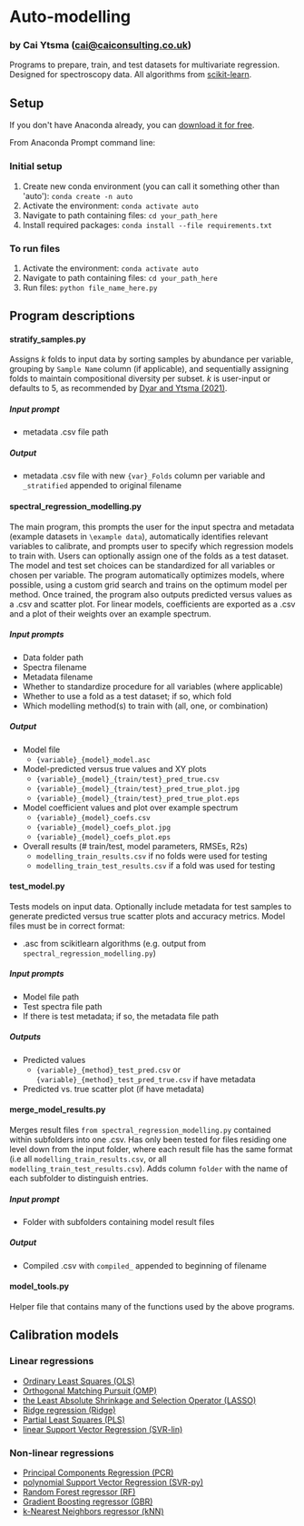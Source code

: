 # Auto-modelling
### by Cai Ytsma (cai@caiconsulting.co.uk)
Programs to prepare, train, and test datasets for multivariate regression. Designed for spectroscopy data. All algorithms from [scikit-learn](https://scikit-learn.org/stable/index.html).

## Setup
If you don't have Anaconda already, you can [download it for free](anaconda.com).

From Anaconda Prompt command line:
### Initial setup
1. Create new conda environment (you can call it something other than 'auto'): `conda create -n auto`
2. Activate the environment:	`conda activate auto`
3. Navigate to path containing files: `cd your_path_here`
4. Install required packages: `conda install --file requirements.txt`

### To run files
1. Activate the environment: `conda activate auto`
2. Navigate to path containing files: `cd your_path_here`
3. Run files: `python file_name_here.py`

## Program descriptions
#### stratify_samples.py
Assigns *k* folds to input data by sorting samples by abundance per variable, grouping by `Sample Name` column (if applicable), and sequentially assigning folds to maintain compositional diversity per subset. *k* is user-input or defaults to 5, as recommended by [Dyar and Ytsma (2021)](https://doi.org/10.1016/j.sab.2021.106073).
##### Input prompt
- metadata .csv file path
##### Output
- metadata .csv file with new `{var}_Folds` column per variable and `_stratified` appended to original filename

#### spectral_regression_modelling.py
The main program, this prompts the user for the input spectra and metadata (example datasets in `\example data`), automatically identifies relevant variables to calibrate, and prompts user to specify which regression models to train with. Users can optionally assign one of the folds as a test dataset. The model and test set choices can be standardized for all variables or chosen per variable. The program automatically optimizes models, where possible, using a custom grid search and trains on the optimum model per method.  Once trained, the program also outputs predicted versus values as a .csv and scatter plot. For linear models, coefficients are exported as a .csv and a plot of their weights over an example spectrum.
##### Input prompts
- Data folder path
- Spectra filename
- Metadata filename
- Whether to standardize procedure for all variables (where applicable)
- Whether to use a fold as a test dataset; if so, which fold
- Which modelling method(s) to train with (all, one, or combination)
##### Output
- Model file
    - `{variable}_{model}_model.asc`
- Model-predicted versus true values and XY plots 
    - `{variable}_{model}_{train/test}_pred_true.csv`
    - `{variable}_{model}_{train/test}_pred_true_plot.jpg`
    - `{variable}_{model}_{train/test}_pred_true_plot.eps`
- Model coefficient values and plot over example spectrum
     - `{variable}_{model}_coefs.csv`
     - `{variable}_{model}_coefs_plot.jpg`
     - `{variable}_{model}_coefs_plot.eps`
- Overall results (# train/test, model parameters, RMSEs, R2s)
     - `modelling_train_results.csv` if no folds were used for testing
     - `modelling_train_test_results.csv` if a fold was used for testing

#### test_model.py
Tests models on input data. Optionally include metadata for test samples to generate predicted versus true scatter plots and accuracy metrics. Model files must be in correct format:
  - .asc from scikitlearn algorithms (e.g. output from `spectral_regression_modelling.py`)

##### Input prompts
  - Model file path
  - Test spectra file path
  - If there is test metadata; if so, the metadata file path

##### Outputs
  - Predicted values
    - `{variable}_{method}_test_pred.csv` or `{variable}_{method}_test_pred_true.csv` if have metadata
  - Predicted vs. true scatter plot (if have metadata)

#### merge_model_results.py
Merges result files `from spectral_regression_modelling.py` contained within subfolders into one .csv. Has only been tested for files residing one level down from the input folder, where each result file has the same format (i.e all `modelling_train_results.csv`, or all `modelling_train_test_results.csv`). Adds column `folder` with the name of each subfolder to distinguish entries.
##### Input prompt
- Folder with subfolders containing model result files
##### Output
- Compiled .csv with `compiled_` appended to beginning of filename

#### model_tools.py
Helper file that contains many of the functions used by the above programs.

## Calibration models
### Linear regressions
- [Ordinary Least Squares (OLS)](https://scikit-learn.org/stable/modules/generated/sklearn.linear_model.LinearRegression.html)
- [Orthogonal Matching Pursuit (OMP)](https://scikit-learn.org/stable/modules/generated/sklearn.linear_model.OrthogonalMatchingPursuit.html)
- [the Least Absolute Shrinkage and Selection Operator (LASSO)](https://scikit-learn.org/stable/modules/generated/sklearn.linear_model.Lasso.html)
- [Ridge regression (Ridge)](https://scikit-learn.org/stable/modules/generated/sklearn.linear_model.Ridge.html)
- [Partial Least Squares (PLS)](https://scikit-learn.org/stable/modules/generated/sklearn.cross_decomposition.PLSRegression.html)
- [linear Support Vector Regression (SVR-lin)](https://scikit-learn.org/stable/modules/generated/sklearn.svm.SVR.html)

### Non-linear regressions
- [Principal Components Regression (PCR)](https://scikit-learn.org/stable/auto_examples/cross_decomposition/plot_pcr_vs_pls.html)
- [polynomial Support Vector Regression (SVR-py)](https://scikit-learn.org/stable/modules/generated/sklearn.svm.SVR.html)
- [Random Forest regressor (RF)](https://scikit-learn.org/stable/modules/generated/sklearn.ensemble.RandomForestRegressor.html)
- [Gradient Boosting regressor (GBR)](https://scikit-learn.org/stable/modules/generated/sklearn.ensemble.GradientBoostingRegressor.html)
- [k-Nearest Neighbors regressor (kNN)](https://scikit-learn.org/stable/modules/generated/sklearn.neighbors.KNeighborsRegressor.html)
